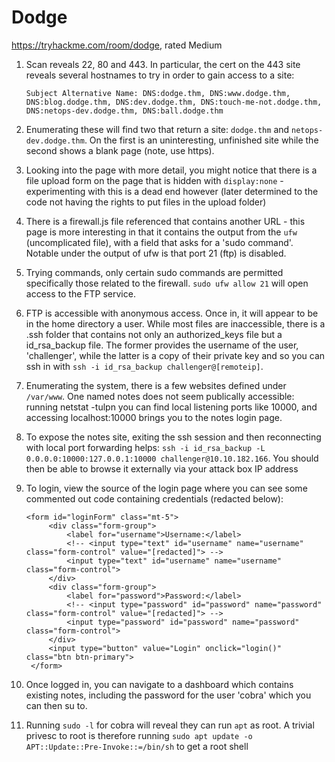 # Dodge

https://tryhackme.com/room/dodge, rated Medium

1. Scan reveals 22, 80 and 443. In particular, the cert on the 443 site reveals several hostnames to try in order to gain access to a site:
  
    `Subject Alternative Name: DNS:dodge.thm, DNS:www.dodge.thm, DNS:blog.dodge.thm, DNS:dev.dodge.thm, DNS:touch-me-not.dodge.thm, DNS:netops-dev.dodge.thm, DNS:ball.dodge.thm`

2. Enumerating these will find two that return a site: `dodge.thm` and `netops-dev.dodge.thm`. On the first is an uninteresting, unfinished site while the second shows a blank page (note, use https).

3. Looking into the page with more detail, you might notice that there is a file upload form on the page that is hidden with `display:none` - experimenting with this is a dead end however (later determined to the code not having the rights to put files in the upload folder)

4. There is a firewall.js file referenced that contains another URL - this page is more interesting in that it contains the output from the `ufw` (uncomplicated file), with a field that asks for a 'sudo command'. Notable under the output of ufw is that port 21 (ftp) is disabled.

5. Trying commands, only certain sudo commands are permitted specifically those related to the firewall. `sudo ufw allow 21` will open access to the FTP service.

6. FTP is accessible with anonymous access. Once in, it will appear to be in the home directory a user. While most files are inaccessible, there is a .ssh folder that contains not only an authorized_keys file but a id_rsa_backup file. The former provides the username of the user, 'challenger', while the latter is a copy of their private key and so you can ssh in with `ssh -i id_rsa_backup challenger@[remoteip]`.

7. Enumerating the system, there is a few websites defined under `/var/www`. One named notes does not seem publically accessible: running netstat -tulpn you can find local listening ports like 10000, and accessing localhost:10000 brings you to the notes login page.

8. To expose the notes site, exiting the ssh session and then reconnecting with local port forwarding helps: `ssh -i id_rsa_backup -L 0.0.0.0:10000:127.0.0.1:10000 challenger@10.10.182.166`. You should then be able to browse it externally via your attack box IP address

9. To login, view the source of the login page where you can see some commented out code containing credentials (redacted below):

   ```
   <form id="loginForm" class="mt-5">
        <div class="form-group">
            <label for="username">Username:</label>
            <!-- <input type="text" id="username" name="username" class="form-control" value="[redacted]"> -->
            <input type="text" id="username" name="username" class="form-control">
        </div>
        <div class="form-group">
            <label for="password">Password:</label>
            <!-- <input type="password" id="password" name="password" class="form-control" value="[redacted]"> -->
            <input type="password" id="password" name="password" class="form-control">
        </div>
        <input type="button" value="Login" onclick="login()" class="btn btn-primary">
    </form>
   ```

10. Once logged in, you can navigate to a dashboard which contains existing notes, including the password for the user 'cobra' which you can then su to.

11. Running `sudo -l` for cobra will reveal they can run `apt` as root. A trivial privesc to root is therefore running `sudo apt update -o APT::Update::Pre-Invoke::=/bin/sh` to get a root shell
